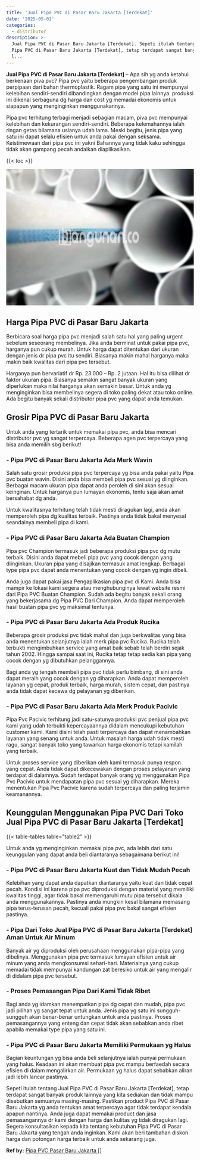 ```yaml
---
title: 'Jual Pipa PVC di Pasar Baru Jakarta [Terdekat]'
date: '2025-05-01'
categories:
  - distributor
description: >-
  Jual Pipa PVC di Pasar Baru Jakarta [Terdekat]. Sepeti itulah tentang Jual
  Pipa PVC di Pasar Baru Jakarta [Terdekat], tetap terdapat sangat banyak produk
  l...
---
```


**Jual Pipa PVC di Pasar Baru Jakarta \[Terdekat\]** – Apa sih yg anda ketahui berkenaan piva pvc? Pipa pvc yaitu beberapa pengembangan produk perpipaan dari bahan thermoplastik. Ragam pipa yang satu ini mempunyai kelebihan sendiri-sendiri dibandingkan dengan model pipa lainnya. produksi ini dikenal serbaguna dg harga dan cost yg memadai ekonomis untuk siapapun yang menginginkan menggunakannya.

Pipa pvc terhitung terbagi menjadi sebagian macam, piva pvc mempunyai kelebihan dan kekurangan sendiri-sendiri. Beberapa kelemahannya ialah ringan getas bilamana usianya udah lama. Meski begitu, jenis pipa yang satu ini dapat selalu efisien untuk anda pakai dengan seksama. Keistimewaan dari pipa pvc ini yakni Bahannya yang tidak kaku sehingga tidak akan gampang pecah andaikan diaplikasikan.

{{< toc >}}

![Jual Pipa PVC di Pasar Baru Jakarta [Terdekat]](/images/jaul-pipa-pvc-01.png)

## Harga Pipa PVC di Pasar Baru Jakarta

Berbicara soal harga pipa pvc menjadi salah satu hal yang paling urgent sebelum seseorang membelinya. Jika anda berminat untuk pakai pipa pvc, harganya pun cukup murah. Untuk harga dapat ditentukan dari ukuran dengan jenis dr pipa pvc itu sendiri. Biasanya makin mahal harganya maka makin baik kwalitas dari pipa pvc tersebut.

Harganya pun bervariatif dr Rp. 23.000 – Rp. 2 jutaan. Hal itu bisa dilihat dr faktor ukuran pipa. Biasanya semakin sangat banyak ukuran yang diperlukan maka nilai harganya akan semakin besar. Untuk anda yg menginginkan bisa membelinya segera di toko paling dekat atau toko online. Ada begitu banyak sekali distributor pipa pvc yang dapat anda temukan.

## Grosir Pipa PVC di Pasar Baru Jakarta

Untuk anda yang tertarik untuk memakai pipa pvc, anda bisa mencari distributor pvc yg sangat terpercaya. Beberapa agen pvc terpercaya yang bisa anda memilih sbg berikut!

### \- Pipa PVC di Pasar Baru Jakarta Ada Merk Wavin

Salah satu grosir produksi pipa pvc terpercaya yg bisa anda pakai yaitu Pipa pvc buatan wavin. Disini anda bisa membeli pipa pvc sesuai yg diinginkan. Berbagai macam ukuran pipa dapat anda peroleh di sini akan sesuai keinginan. Untuk harganya pun lumayan ekonomis, tentu saja akan amat bersahabat dg anda.

Untuk kwalitasnya terhitung telah tidak mesti diragukan lagi, anda akan memperoleh pipa dg kualitas terbaik. Pastinya anda tidak bakal menyesal seandainya membeli pipa di kami.

### \- Pipa PVC di Pasar Baru Jakarta Ada Buatan Champion

Pipa pvc Champion termasuk jadi beberapa produksi pipa pvc dg mutu terbaik. Disini anda dapat mebeli pipa pvc yang cocok dengan yang diinginkan. Ukuran pipa yang disajikan termasuk amat lengkap. Berbagai type pipa pvc dapat anda menentukan yang cocok dengan yg ingin dibeli.

Anda juga dapat pakai jasa Pengaplikasian pipa pvc di Kami. Anda bisa mampir ke lokasi kami segera atau menghubunginya lewat website resmi dari Pipa PVC Buatan Champion. Sudah ada begitu banyak sekali orang yang bekerjasama dg Pipa PVC Dari Champion. Anda dapat memperoleh hasil buatan pipa pvc yg maksimal tentunya.

### \- Pipa PVC di Pasar Baru Jakarta Ada Produk Rucika

Beberapa grosir produksi pvc tidak mahal dan juga berkwalitas yang bisa anda menentukan selanjutnya ialah merk pipa pvc Rucika. Rucika telah terbukti mengimbuhkan service yang amat baik sebab telah berdiri sejak tahun 2002. Hingga sampai saat ini, Rucika tetap tetap sedia kan pipa yang cocok dengan yg dibutuhkan pelanggannya.

Bagi anda yg tengah membeli pipa pvc tidak perlu bimbang, di sini anda dapat meraih yang cocok dengan yg diharapkan. Anda dapat memperoleh layanan yg cepat, produk terbaik, harga murah, sistem cepat, dan pastinya anda tidak dapat kecewa dg pelayanan yg diberikan.

### \- Pipa PVC di Pasar Baru Jakarta Ada Merk Produk Pacivic

Pipa Pvc Pacivic terhitung jadi satu-satunya produksi pvc penjual pipa pvc kami yang udah terbukti kepercayaannya didalam mencukupi kebutuhan customer kami. Kami disini telah pasti terpercaya dan dapat menambahkan layanan yang senang untuk anda. Untuk masalah harga udah tidak mesti ragu, sangat banyak toko yang tawarkan harga ekonomis tetapi kamilah yang terbaik.

Untuk proses service yang diberikan oleh kami termasuk punya respon yang cepat. Anda tidak dapat dikecewakan dengan proses pelayanan yang terdapat di dalamnya. Sudah terdapat banyak orang yg menggunakan Pipa Pvc Pacivic untuk mendapatan pipa pvc sesuai yg diharapkan. Mereka menentukan Pipa Pvc Pacivic karena sudah terpercaya dan paling terjamin keamanannya.

## Keunggulan Menggunakan Pipa PVC Dari Toko Jual Pipa PVC di Pasar Baru Jakarta \[Terdekat\]

{{< table-tables table="table2" >}}

Untuk anda yg menginginkan memakai pipa pvc, ada lebih dari satu keunggulan yang dapat anda beli diantaranya sebagaimana berikut ini!

### \- Pipa PVC di Pasar Baru Jakarta Kuat dan Tidak Mudah Pecah

Kelebihan yang dapat anda dapatkan diantaranya yaitu kuat dan tidak cepat pecah. Kondisi ini karena pipa pvc diproduksi dengan material yang memiliki kwalitas tinggi, agar tidak bakal memengaruhi mutu pipa tersebut dikala anda menggunakannya. Pastinya anda mungkin kesal bilamana memasang pipa terus-terusan pecah, kecuali pakai pipa pvc bakal sangat efisien pastinya.

### \- Pipa Dari Toko Jual Pipa PVC di Pasar Baru Jakarta \[Terdekat\] Aman Untuk Air Minum

Banyak air yg diproduksi oleh perusahaan menggunakan pipa-pipa yang dibelinya. Menggunakan pipa pvc termasuk lumayan efisien untuk air minum yang anda mengkonsumsi sehari-hari. Materialnya yang cukup memadai tidak mempunyai kandungan zat beresiko untuk air yang mengalir di didalam pipa pvc tersebut.

### \- Proses Pemasangan Pipa Dari Kami Tidak Ribet

Bagi anda yg idamkan menempatkan pipa dg cepat dan mudah, pipa pvc jadi pilihan yg sangat tepat untuk anda. Jenis pipa yg satu ini sungguh-sungguh akan benar-benar untungkan untuk anda pastinya. Proses pemasangannya yang enteng dan cepat tidak akan sebabkan anda ribet apabila memakai type pipa yang satu ini.

### \- Pipa PVC di Pasar Baru Jakarta Memiliki Permukaan yg Halus

Bagian keuntungan yg bisa anda beli selanjutnya ialah punyai permukaan yang halus. Keadaan ini akan membuat pipa pvc mampu berfaedah secara efisien di dalam mengalirkan air. Permukaan yg halus dapat sebabkan aliran jadi lebih lancar pastinya.

Sepeti itulah tentang Jual Pipa PVC di Pasar Baru Jakarta \[Terdekat\], tetap terdapat sangat banyak produk lainnya yang kita sediakan dan tidak mampu disebutkan semuanya masing-masing. Pastikan product Pipa PVC di Pasar Baru Jakarta yg anda tentukan amat terpercaya agar tidak terdapat kendala apapun nantinya. Anda juga dapat memakai product dan jasa pemasangannya dr kami dengan harga dan kulitas yg tidak diragukan lagi. Segera konsultasikan kepada kita tentang kebutuhan Pipa PVC di Pasar Baru Jakarta yang tengah anda inginkan. Kami akan beri tambahan diskon harga dan potongan harga terbaik untuk anda sekarang juga.

**Ref by:** [Pipa PVC Pasar Baru Jakarta []](https://id.wikipedia.org/wiki/Pipa)

